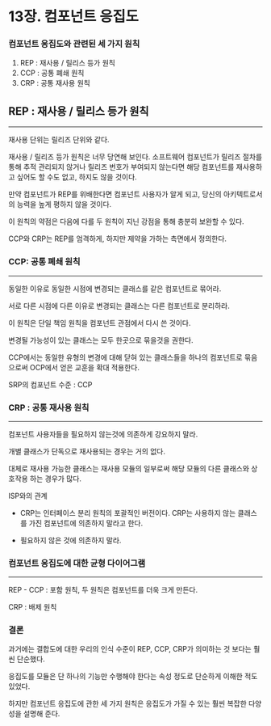 # 13장. 컴포넌트 응집도

### 컴포넌트 응집도와 관련된 세 가지 원칙

1. REP : 재사용 / 릴리스 등가 원칙
2. CCP : 공통 폐쇄 원칙
3. CRP : 공통 재사용 원칙

## REP : 재사용 / 릴리스 등가 원칙

---

재사용 단위는 릴리즈 단위와 같다.

재사용 / 릴리즈 등가 원칙은 너무 당연해 보인다. 소프트웨어 컴포넌트가 릴리즈 절차를 통해 추적 관리되지 않거나 릴리즈 번호가 부여되지 않는다면 해당 컴포넌트를 재사용하고 싶어도 할 수도 없고, 하지도 않을 것이다.

만약 컴포넌트가 REP를 위배한다면 컴포넌트 사용자가 알게 되고, 당신의 아키텍트로서의 능력을 높게 평하지 않을 것이다.

이 원칙의 약점은 다음에 다를 두 원칙이 지닌 강점을 통해 충분히 보완할 수 있다.

CCP와 CRP는 REP를 엄격하게, 하지만 제약을 가하는 측면에서 정의한다.

### CCP: 공통 폐쇄 원칙

---

동일한 이유로 동일한 시점에 변경되는 클래스를 같은 컴포넌트로 묶어라.

서로 다른 시점에 다른 이유로 변경되는 클래스는 다른 컴포넌트로 분리하라.

이 원칙은 단일 책임 원칙을 컴포넌트 관점에서 다시 쓴 것이다.

변경될 가능성이 있는 클래스는 모두 한곳으로 묶을것을 권한다.

CCP에서는 동일한 유형의 변경에 대해 닫혀 있는 클래스들을 하나의 컴포넌트로 묶음으로써 OCP에서 얻은 교훈을 확대 적용한다.

SRP의 컴포넌트 수준 : CCP

### CRP : 공통 재사용 원칙

---

컴포넌트 사용자들을 필요하지 않는것에 의존하게 강요하지 말라.

개별 클래스가 단독으로 재사용되는 경우는 거의 없다.

대체로 재사용 가능한 클래스는 재사용 모듈의 일부로써 해당 모듈의 다른 클래스와 상호작용 하는 경우가 많다.

ISP와의 관계

- CRP는 인터페이스 분리 원칙의 포괄적인 버전이다. CRP는 사용하지 않는 클래스를 가진 컴포넌트에 의존하지 말라고 한다.

- 필요하지 않은 것에 의존하지 말라.

### 컴포넌트 응집도에 대한 균형 다이어그램

---

REP - CCP : 포함 원칙, 두 원칙은 컴포넌트를 더욱 크게 만든다.

CRP : 배제 원칙

### 결론

과거에는 결합도에 대한 우리의 인식 수준이 REP, CCP, CRP가 의미하는 것 보다는 훨씬 단순했다.

응집도를 모듈은 단 하나의 기능만 수행해야 한다는 속성 정도로 단순하게 이해한 적도 있었다.

하지만 컴포넌트 응집도에 관한 세 가지 원칙은 응집도가 가질 수 있는 훨씬 복잡한 다양성을 설명해 준다.